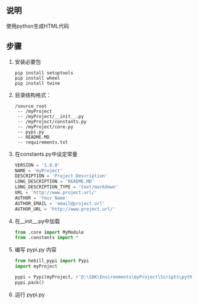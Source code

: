 ## 说明
使用python生成HTML代码

## 步骤
1. 安装必要包  
   ``` 
   pip install setuptools
   pip install wheel
   pip install twine 
   ```

2. 目录结构格式：  
    ```text
    /source_root  
     -- /myProject  
     -- /myProject/__init__.py  
     -- /myProject/constants.py  
     -- /myProject/core.py  
     -- pypi.py  
     -- README.MD  
     -- requirements.txt
    ```
3. 在constants.py中设定常量   
    ```python
    VERSION = '1.0.0'
    NAME = 'myProject'
    DESCRIPTION = 'Project Description'
    LONG_DESCRIPTION = 'README.MD'
    LONG_DESCRIPTION_TYPE = 'text/markdown'
    URL = 'http://www.project.url/'
    AUTHOR = 'Your Name'
    AUTHOR_EMAIL = 'email@project.url'
    AUTHOR_URL = 'http://www.project.url/'
    ```
   
4. 在__init__.py中加载
    ```python
    from .core import MyModule
    from .constants import *
    ```
5. 编写 pypi.py 内容
   ```python
   from hebill_pypi import Pypi
   import myProject
   
   pypi = Pypi(myProject, r'D:\SDK\Environments\myProject\Scripts\python.exe')
   pypi.pack()
   ```

6. 运行 pypi.py
